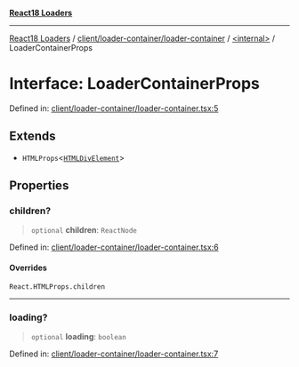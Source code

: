 [**React18 Loaders**](../../../../../README.md)

***

[React18 Loaders](../../../../../modules.md) / [client/loader-container/loader-container](../../README.md) / [\<internal\>](../README.md) / LoaderContainerProps

# Interface: LoaderContainerProps

Defined in: [client/loader-container/loader-container.tsx:5](https://github.com/react18-tools/turborepo-template/blob/15f049b3490b4e059828906d31f43a3bb780bbbe/lib/src/client/loader-container/loader-container.tsx#L5)

## Extends

- `HTMLProps`\<[`HTMLDivElement`](https://developer.mozilla.org/docs/Web/API/HTMLDivElement)\>

## Properties

### children?

> `optional` **children**: `ReactNode`

Defined in: [client/loader-container/loader-container.tsx:6](https://github.com/react18-tools/turborepo-template/blob/15f049b3490b4e059828906d31f43a3bb780bbbe/lib/src/client/loader-container/loader-container.tsx#L6)

#### Overrides

`React.HTMLProps.children`

***

### loading?

> `optional` **loading**: `boolean`

Defined in: [client/loader-container/loader-container.tsx:7](https://github.com/react18-tools/turborepo-template/blob/15f049b3490b4e059828906d31f43a3bb780bbbe/lib/src/client/loader-container/loader-container.tsx#L7)
